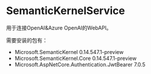 # SemanticKernelService

用于连接OpenAI&Azure OpenAI的WebAPI。

需要安装的包有：

- Microsoft.SemanticKernel 0.14.547.1-preview
- Microsoft.SemanticKernel.Core 0.14.547.1-preview
- Microsoft.AspNetCore.Authentication.JwtBearer 7.0.5